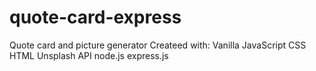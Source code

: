 # quote-card-express
Quote card and picture generator 
Createed with: 
Vanilla JavaScript
CSS
HTML
Unsplash API
node.js
express.js

